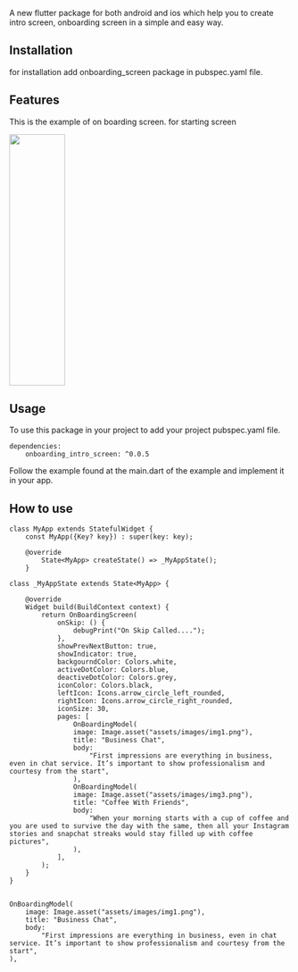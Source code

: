 <!-- 
This README describes the package. If you publish this package to pub.dev,
this README's contents appear on the landing page for your package.

For information about how to write a good package README, see the guide for
[writing package pages](https://dart.dev/guides/libraries/writing-package-pages). 

For general information about developing packages, see the Dart guide for
[creating packages](https://dart.dev/guides/libraries/create-library-packages)
and the Flutter guide for
[developing packages and plugins](https://flutter.dev/developing-packages). 
-->
A new flutter package for both android and ios which help you to create intro screen, 
onboarding screen in a simple and easy way.   

## Installation

for installation add onboarding_screen package in pubspec.yaml file. 


## Features 

This is the example of on boarding screen.
for starting screen

<img src="https://user-images.githubusercontent.com/78218862/183703477-550090d7-1e48-4374-9e25-10283836ce4b.gif" width="100" height="450"/>

 
## Usage

To use this package in your project to add your project pubspec.yaml file.

    dependencies:
        onboarding_intro_screen: ^0.0.5
        

Follow the example found at the main.dart of the example and implement it in your app. 


## How to use 

    class MyApp extends StatefulWidget {
        const MyApp({Key? key}) : super(key: key);

        @override
            State<MyApp> createState() => _MyAppState();
        }

    class _MyAppState extends State<MyApp> {

        @override
        Widget build(BuildContext context) {
            return OnBoardingScreen(
                onSkip: () {
                    debugPrint("On Skip Called....");
                },
                showPrevNextButton: true,
                showIndicator: true,
                backgourndColor: Colors.white,
                activeDotColor: Colors.blue,
                deactiveDotColor: Colors.grey,
                iconColor: Colors.black,
                leftIcon: Icons.arrow_circle_left_rounded,
                rightIcon: Icons.arrow_circle_right_rounded,
                iconSize: 30,
                pages: [
                    OnBoardingModel(
                    image: Image.asset("assets/images/img1.png"),
                    title: "Business Chat",
                    body:
                        "First impressions are everything in business, even in chat service. It’s important to show professionalism and courtesy from the start",
                    ),
                    OnBoardingModel(
                    image: Image.asset("assets/images/img3.png"),
                    title: "Coffee With Friends",
                    body:
                        "When your morning starts with a cup of coffee and you are used to survive the day with the same, then all your Instagram stories and snapchat streaks would stay filled up with coffee pictures",
                    ), 
                ],
            );
        }
    }


    OnBoardingModel(
        image: Image.asset("assets/images/img1.png"),
        title: "Business Chat",
        body:
            "First impressions are everything in business, even in chat service. It’s important to show professionalism and courtesy from the start",
    ),
